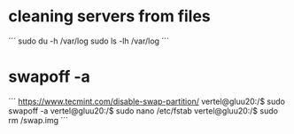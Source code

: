 # cleaning servers from files
´´´
sudo du -h /var/log
sudo ls -lh /var/log
´´´
# swapoff -a
´´´
https://www.tecmint.com/disable-swap-partition/
vertel@gluu20:/$ sudo swapoff -a 
vertel@gluu20:/$ sudo nano /etc/fstab 
vertel@gluu20:/$ sudo rm /swap.img 
´´´
